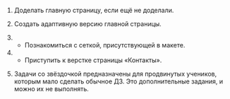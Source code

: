 1. Доделать главную страницу, если ещё не доделали.
   
2. Создать адаптивную версию главной страницы.
   
3. * Познакомиться с сеткой, присутствующей в макете.
   
4. * Приступить к верстке страницы «Контакты».
   
5. Задачи со звёздочкой предназначены для продвинутых учеников, которым мало сделать обычное ДЗ. Это дополнительные задания, и можно их не выполнять.

